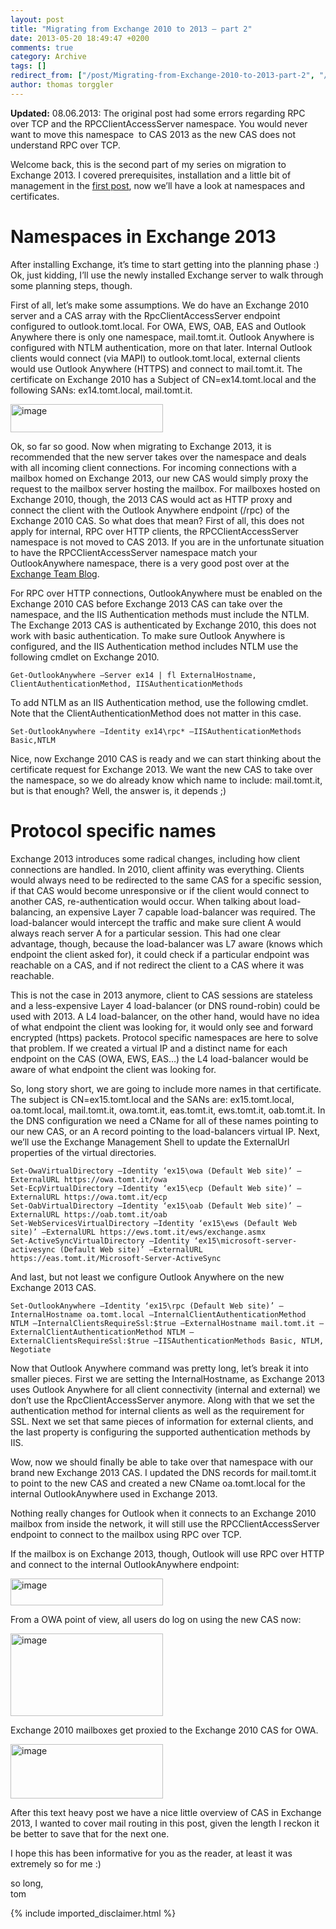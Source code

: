```yaml
---
layout: post
title: "Migrating from Exchange 2010 to 2013 – part 2"
date: 2013-05-20 18:49:47 +0200
comments: true
category: Archive
tags: []
redirect_from: ["/post/Migrating-from-Exchange-2010-to-2013-part-2", "/post/migrating-from-exchange-2010-to-2013-part-2"]
author: thomas torggler
---
```

<!-- more -->
<p><strong>Updated:</strong> 08.06.2013: The original post had some errors regarding RPC over TCP and the RPCClientAccessServer namespace. You would never want to move this namespace&#160; to CAS 2013 as the new CAS does not understand RPC over TCP.</p>  <p>Welcome back, this is the second part of my series on migration to Exchange 2013. I covered prerequisites, installation and a little bit of management in the <a href="/post/Migrating-from-Exchange-2010-to-2013-part-1.aspx">first post</a>, now we’ll have a look at namespaces and certificates.</p>  <h1>Namespaces in Exchange 2013</h1>  <p>After installing Exchange, it’s time to start getting into the planning phase :) Ok, just kidding, I’ll use the newly installed Exchange server to walk through some planning steps, though.</p>  <p>First of all, let’s make some assumptions. We do have an Exchange 2010 server and a CAS array with the RpcClientAccessServer endpoint configured to outlook.tomt.local. For OWA, EWS, OAB, EAS and Outlook Anywhere there is only one namespace, mail.tomt.it. Outlook Anywhere is configured with NTLM authentication, more on that later. Internal Outlook clients would connect (via MAPI) to outlook.tomt.local, external clients would use Outlook Anywhere (HTTPS) and connect to mail.tomt.it. The certificate on Exchange 2010 has a Subject of CN=ex14.tomt.local and the following SANs: ex14.tomt.local, mail.tomt.it.</p>  <p><a href="/assets/archive/image_505.png"><img title="image" style="border-left-width: 0px; border-right-width: 0px; border-bottom-width: 0px; display: inline; border-top-width: 0px" border="0" alt="image" src="/assets/archive/image_thumb_503.png" width="244" height="45" /></a> </p>  <p>Ok, so far so good. Now when migrating to Exchange 2013, it is recommended that the new server takes over the namespace and deals with all incoming client connections. For incoming connections with a mailbox homed on Exchange 2013, our new CAS would simply proxy the request to the mailbox server hosting the mailbox. For mailboxes hosted on Exchange 2010, though, the 2013 CAS would act as HTTP proxy and connect the client with the Outlook Anywhere endpoint (/rpc) of the Exchange 2010 CAS. So what does that mean? First of all, this does not apply for internal, RPC over HTTP clients, the RPCClientAccessServer namespace is not moved to CAS 2013. If you are in the unfortunate situation to have the RPCClientAccessServer namespace match your OutlookAnywhere namespace, there is a very good post over at the <a href="http://blogs.technet.com/b/exchange/archive/2013/05/23/ambiguous-urls-and-their-effect-on-exchange-2010-to-exchange-2013-migrations.aspx" target="_blank">Exchange Team Blog</a>.</p>  <p>For RPC over HTTP connections, OutlookAnywhere must be enabled on the Exchange 2010 CAS before Exchange 2013 CAS can take over the namespace, and the IIS Authentication methods must include the NTLM. The Exchange 2013 CAS is authenticated by Exchange 2010, this does not work with basic authentication. To make sure Outlook Anywhere is configured, and the IIS Authentication method includes NTLM use the following cmdlet on Exchange 2010.</p>  <p><code>Get-OutlookAnywhere –Server ex14 | fl ExternalHostname, ClientAuthenticationMethod, IISAuthenticationMethods</code></p>  <p>To add NTLM as an IIS Authentication method, use the following cmdlet. Note that the ClientAuthenticationMethod does not matter in this case.</p>  <p><code>Set-OutlookAnywhere –Identity ex14\rpc* –IISAuthenticationMethods Basic,NTLM</code></p>  <p>Nice, now Exchange 2010 CAS is ready and we can start thinking about the certificate request for Exchange 2013. We want the new CAS to take over the namespace, so we do already know which name to include: mail.tomt.it, but is that enough? Well, the answer is, it depends ;)</p>  <h1>Protocol specific names</h1>  <p>Exchange 2013 introduces some radical changes, including how client connections are handled. In 2010, client affinity was everything. Clients would always need to be redirected to the same CAS for a specific session, if that CAS would become unresponsive or if the client would connect to another CAS, re-authentication would occur. When talking about load-balancing, an expensive Layer 7 capable load-balancer was required. The load-balancer would intercept the traffic and make sure client A would always reach server A for a particular session. This had one clear advantage, though, because the load-balancer was L7 aware (knows which endpoint the client asked for), it could check if a particular endpoint was reachable on a CAS, and if not redirect the client to a CAS where it was reachable. </p>  <p>This is not the case in 2013 anymore, client to CAS sessions are stateless and a less-expensive Layer 4 load-balancer (or DNS round-robin) could be used with 2013. A L4 load-balancer, on the other hand, would have no idea of what endpoint the client was looking for, it would only see and forward encrypted (https) packets. Protocol specific namespaces are here to solve that problem. If we created a virtual IP and a distinct name for each endpoint on the CAS (OWA, EWS, EAS…) the L4 load-balancer would be aware of what endpoint the client was looking for.</p>  <p>So, long story short, we are going to include more names in that certificate. The subject is CN=ex15.tomt.local and the SANs are: ex15.tomt.local, oa.tomt.local, mail.tomt.it, owa.tomt.it, eas.tomt.it, ews.tomt.it, oab.tomt.it. In the DNS configuration we need a CName for all of these names pointing to our new CAS, or an A record pointing to the load-balancers virtual IP. Next, we’ll use the Exchange Management Shell to update the ExternalUrl properties of the virtual directories.</p>  <p><code>Set-OwaVirtualDirectory –Identity ‘ex15\owa (Default Web site)’ –ExternalURL https://owa.tomt.it/owa      <br />Set-EcpVirtualDirectory –Identity ‘ex15\ecp (Default Web site)’ –ExternalURL https://owa.tomt.it/ecp       <br />Set-OabVirtualDirectory –Identity ‘ex15\oab (Default Web site)’ –ExternalURL https://oab.tomt.it/oab       <br />Set-WebServicesVirtualDirectory –Identity ‘ex15\ews (Default Web site)’ –ExternalURL https://ews.tomt.it/ews/exchange.asmx       <br />Set-ActiveSyncVirtualDirectory –Identity ‘ex15\microsoft-server-activesync (Default Web site)’ –ExternalURL https://eas.tomt.it/Microsoft-Server-ActiveSync</code></p>  <p>And last, but not least we configure Outlook Anywhere on the new Exchange 2013 CAS.</p>  <p><code>Set-OutlookAnywhere –Identity ‘ex15\rpc (Default Web site)’ –InternalHostname oa.tomt.local –InternalClientAuthenticationMethod NTLM –InternalClientsRequireSsl:$true –ExternalHostname mail.tomt.it –ExternalClientAuthenticationMethod NTLM –ExternalClientsRequireSsl:$true –IISAuthenticationMethods Basic, NTLM, Negotiate</code></p>  <p>Now that Outlook Anywhere command was pretty long, let’s break it into smaller pieces. First we are setting the InternalHostname, as Exchange 2013 uses Outlook Anywhere for all client connectivity (internal and external) we don’t use the RpcClientAccessServer anymore. Along with that we set the authentication method for internal clients as well as the requirement for SSL. Next we set that same pieces of information for external clients, and the last property is configuring the supported authentication methods by IIS.</p>  <p>Wow, now we should finally be able to take over that namespace with our brand new Exchange 2013 CAS. I updated the DNS records for mail.tomt.it to point to the new CAS and created a new CName oa.tomt.local for the internal OutlookAnywhere used in Exchange 2013. </p>  <p>Nothing really changes for Outlook when it connects to an Exchange 2010 mailbox from inside the network, it will still use the RPCClientAccessServer endpoint to connect to the mailbox using RPC over TCP.</p>  <p>If the mailbox is on Exchange 2013, though, Outlook will use RPC over HTTP and connect to the internal OutlookAnywhere endpoint:</p>  <p><a href="/assets/archive/image_533.png"><img title="image" style="border-top: 0px; border-right: 0px; border-bottom: 0px; border-left: 0px; display: inline" border="0" alt="image" src="/assets/archive/image_thumb_531.png" width="244" height="43" /></a> </p>  <p>From a OWA point of view, all users do log on using the new CAS now:</p>  <p><a href="/assets/archive/image_508.png"><img title="image" style="border-left-width: 0px; border-right-width: 0px; border-bottom-width: 0px; display: inline; border-top-width: 0px" border="0" alt="image" src="/assets/archive/image_thumb_506.png" width="244" height="132" /></a></p>  <p>Exchange 2010 mailboxes get proxied to the Exchange 2010 CAS for OWA.</p>  <p><a href="/assets/archive/image_509.png"><img title="image" style="border-left-width: 0px; border-right-width: 0px; border-bottom-width: 0px; display: inline; border-top-width: 0px" border="0" alt="image" src="/assets/archive/image_thumb_507.png" width="244" height="87" /></a> </p>  <p>After this text heavy post we have a nice little overview of CAS in Exchange 2013, I wanted to cover mail routing in this post, given the length I reckon it be better to save that for the next one.</p>  <p></p>  <p>I hope this has been informative for you as the reader, at least it was extremely so for me :)</p>  <p>so long,    <br />tom</p>
{% include imported_disclaimer.html %}
